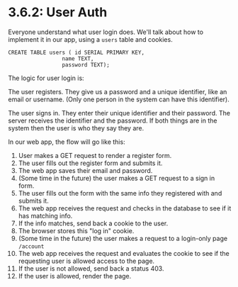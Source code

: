 # 3.6.2: User Auth

Everyone understand what user login does. We'll talk about how to implement it in our app, using a `users` table and cookies.

```text
CREATE TABLE users ( id SERIAL PRIMARY KEY,
                 name TEXT,
                 password TEXT);
```

The logic for user login is:

The user registers. They give us a password and a unique identifier, like an email or username. \(Only one person in the system can have this identifier\).

The user signs in. They enter their unique identifier and their password. The server receives the identifier and the password. If both things are in the system then the user is who they say they are.

In our web app, the flow will go like this:

1. User makes a GET request to render a register form.
2. The user fills out the register form and submits it.
3. The web app saves their email and password.
4. \(Some time in the future\) the user makes a GET request to a sign in form.
5. The user fills out the form with the same info they registered with and submits it.
6. The web app receives the request and checks in the database to see if it has matching info.
7. If the info matches, send back a cookie to the user.
8. The browser stores this "log in" cookie.
9. \(Some time in the future\) the user makes a request to a login-only page `/account`
10. The web app receives the request and evaluates the cookie to see if the requesting user is allowed access to the page.
11. If the user is not allowed, send back a status 403.
12. If the user is allowed, render the page.




